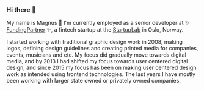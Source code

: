 ### Hi there 👋

My name is Magnus
🔭 I'm currently employed as a senior developer at ✨ [FundingPartner](http://fundingpartner.no/) ✨, a fintech startup at the [StartupLab](https://startuplab.no/) in Oslo, Norway.

I started working with traditional graphic design work in 2008, making logos, defining design guidelines and creating printed media for companies, events, musicians and etc.
My focus did gradually move towards digital media, and by 2013 I had shifted my focus towards user centered digital design, and since 2015 my focus has been on making user centered design work as intended using frontend technologies. The last years I have mostly been working with larger state owned or privately owned companies.


<!--
**maqnus/maqnus** is a ✨ _special_ ✨ repository because its `README.md` (this file) appears on your GitHub profile.

Here are some ideas to get you started:

- 🔭 I’m currently working on ...
- 🌱 I’m currently learning ...
- 👯 I’m looking to collaborate on ...
- 🤔 I’m looking for help with ...
- 💬 Ask me about ...
- 📫 How to reach me: ...
- 😄 Pronouns: ...
- ⚡ Fun fact: ...
-->
